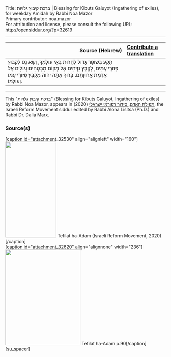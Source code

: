 <html>
<head></head>
<body>
Title: ברכת קיבוץ גלויות | Blessing for Kibuts Galuyot (Ingathering of exiles), for weekday Amidah by Rabbi Noa Mazor<br />
Primary contributor: noa.mazor<br />
For attribution and license, please consult the following URL: <a href="http://opensiddur.org/?p=32619">http://opensiddur.org/?p=32619</a>
<p />
<hr />

<table style="margin-left: auto;margin-right: auto;" class="draggable">
<thead><tr><th id="x" style="text-align: right;">Source (Hebrew)</th><th style="text-align: left;"><a href="/contributing/upload/">Contribute a translation</a></th></tr></thead>
<tbody>
<tr><td style="vertical-align:top;">
<div class="liturgy"><span lang="he">
תְּקַע בְּשׁוֹפָר גָּדוֹל לְחֵרוּת בָּאֵי עוֹלָמֶךָ,
וְשָׂא נֵס לְקִבּוּץ פְּזוּרֵי עַמִּים,
לְקַבֵּץ נִדָּחִים אֶל מְקוֹם מִבְטָחִים
וְגוֹלִים אֶל אַדְמַת אֲחוּזָתָם.
בָּרוּךְ אַתָּה יהוה מְקַבֵּץ פְּזוּרֵי עַמּוֹ וְעוֹלָמוֹ.
</span></div></td>
 
<td style="vertical-align:top;">
<div class="english">

</div></td></tr>
</tbody></table>

<hr />

This "ברכת קיבוץ גלויות" (Blessing for Kibuts Galuyot, Ingathering of exiles) by Rabbi Noa Mazor, appears in <a href="https://www.facebook.com/תפילת-האדם-סידור-רפורמי-ישראלי-101214578258569">תפילת האדם, סידור רפורמי ישראלי</a> (2020), the Israeli Reform Movement siddur edited by Rabbi Alona Lisitsa (Ph.D.) and Rabbi Dr. Dalia Marx.

<h3>Source(s)</h3>

<span style="float: right;">[caption id="attachment_32530" align="alignleft" width="160"]<a href="https://opensiddur.org/wp-content/uploads/2020/06/tefilat-ha-adam-Israeli-REform-Movement-2020.jpg" rel="lightbox"><img src="https://opensiddur.org/wp-content/uploads/2020/06/tefilat-ha-adam-Israeli-REform-Movement-2020-160x300.jpg" alt="" width="160" height="300" class="size-medium wp-image-32530" /></a> Tefilat ha-Adam (Israeli Reform Movement, 2020)[/caption]</span>  <span style="float: left;">[caption id="attachment_32620" align="alignnone" width="236"]<a href="https://opensiddur.org/wp-content/uploads/2020/06/Tefilat-ha-Adam-p.90.jpg"><img src="https://opensiddur.org/wp-content/uploads/2020/06/Tefilat-ha-Adam-p.90-236x300.jpg" alt="" width="236" height="300" class="size-medium wp-image-32620" /></a> Tefilat ha-Adam p.90[/caption]</span>[su_spacer]
</body>
</html>